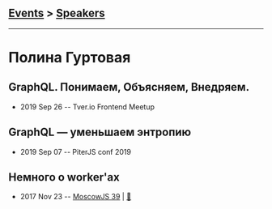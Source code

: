 ## [Events](../README.md) > [Speakers](../speakers.md)
---

# Полина Гуртовая

## GraphQL. Понимаем, Объясняем, Внедряем.
- 2019 Sep 26 -- Tver.io Frontend Meetup    
## GraphQL — уменьшаем энтропию
- 2019 Sep 07 -- PiterJS conf 2019    
## Немного о worker&#39;аx
- 2017 Nov 23 -- [MoscowJS 39](https://www.youtube.com/watch?v=-9NavsFidOA)  | [:notebook:](https://docs.google.com/presentation/d/1raeAATCefDfrcvPUXUnzjNcVJYcNYJVr3U6QxpFgu88/edit#slide=id.g296f635916_0_99)  
